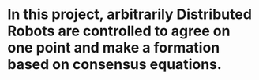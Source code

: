 # In this project, arbitrarily Distributed Robots are controlled to agree on one point and make a formation based on consensus equations.
